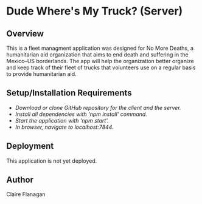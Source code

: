 # Dude Where's My Truck? (Server)

## Overview

This is a fleet managment application was designed for No More Deaths, a humanitarian aid organization that aims to end death and suffering in the Mexico–US borderlands.  The app will help the organization better organize and keep track of their fleet of trucks that volunteers use on a regular basis to provide humanitarian aid.

## Setup/Installation Requirements

* _Download or clone GitHub repository for the client and the server._
* _Install all dependencies with 'npm install' command._
* _Start the application with 'npm start'._
* _In browser, navigate to localhost:7844._

## Deployment

This application is not yet deployed.

## Author

Claire Flanagan
